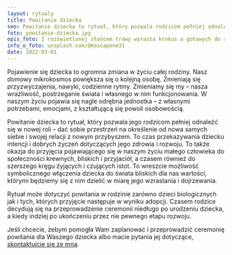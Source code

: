 ```yaml
---
layout: rytualy
title: Powitanie dziecka
seo: Powitanie dziecka to rytuał, który pozwala rodzicom pełniej odnaleźć się w nowej roli oraz symbolicznie włączyć małego człowieka do społeczności.
foto: powitanie-dziecka.jpg
opis_foto: Z rozświetlonej słońcem trawy wyrasta krokus o gotowych do rozwinięcia płatkach.
info_o_foto: unsplash.com/@mascapone31
date: 2022-03-01
---
```

Pojawienie się dziecka to ogromna zmiana w życiu całej rodziny. Nasz domowy mikrokosmos powiększa się o kolejną osobę. Zmieniają się przyzwyczajenia, nawyki, codzienne rytmy. Zmieniamy się my – nasza wrażliwość, postrzeganie świata i własnego w nim funkcjonowania. W naszym życiu pojawia się nagle odrębna jednostka – z własnymi potrzebami, emocjami, z kształtującą się powoli osobowością.

Powitanie dziecka to rytuał, który pozwala jego rodzicom pełniej odnaleźć się w nowej roli – dać sobie przestrzeń na określenie od nowa samych siebie i swojej relacji z nowym przybyszem. To czas przekazywania dziecku intencji i dobrych życzeń dotyczących jego zdrowia i rozwoju. To także okazja do przyjęcia pojawiającego się w naszym życiu małego człowieka do społeczności krewnych, bliskich i przyjaciół, a czasem również do szerszego kręgu żyjących i czujących istot. To wreszcie możliwość symbolicznego włączenia dziecka do świata bliskich dla nas wartości, którymi będziemy się z nim dzielić w miarę jego wzrastania i dojrzewania.

Rytuał może dotyczyć powitania w rodzinie zarówno dzieci biologicznych jak i tych, których przyjęcie następuje w wyniku adopcji. Czasem rodzice decydują się na przeprowadzenie ceremonii niedługo po urodzeniu dziecka, a kiedy indziej po ukończeniu przez nie pewnego etapu rozwoju.

Jeśli chcecie, żebym pomogła Wam zaplanować i przeprowadzić ceremonię powitania dla Waszego dziecka albo macie pytania jej dotyczące, [skontaktujcie się ze mną](/kontakt/).